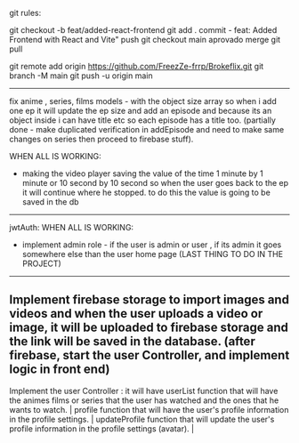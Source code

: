 git rules:

git checkout -b feat/added-react-frontend
git add .
commit - feat: Added Frontend with React and Vite"
push
git checkout main
aprovado merge
git pull

git remote add origin https://github.com/FreezZe-frrp/Brokeflix.git
git branch -M main
git push -u origin main

---

fix anime , series, films models - with the object size array so when i add one ep it will update the ep size and add an episode and because its an object inside i can have title etc so each episode has a title too. (partially done -  make duplicated verification in addEpisode and need to make same changes on series then proceed to firebase stuff).


WHEN ALL IS WORKING:

- making the video player saving the value of the time 1 minute by 1 minute or 10 second by 10 second
  so when the user goes back to the ep it will continue where he stopped. to do this the value is going to be saved in the db

---

jwtAuth:
WHEN ALL IS WORKING:

- implement admin role - if the user is admin or user , if its admin it goes somewhere else than the user home page (LAST THING TO DO IN THE PROJECT)

---

Implement firebase storage to import images and videos and when the user uploads a video or image, it will be uploaded to firebase storage and the link will be saved in the database.
(after firebase, start the user Controller, and implement logic in front end)
---

Implement the user Controller :
it will have userList function that will have the animes films or series that the user has watched and the ones that he wants to watch.
| profile function that will have the user's profile information in the profile settings.
| updateProfile function that will update the user's profile information in the profile settings (avatar).
|
